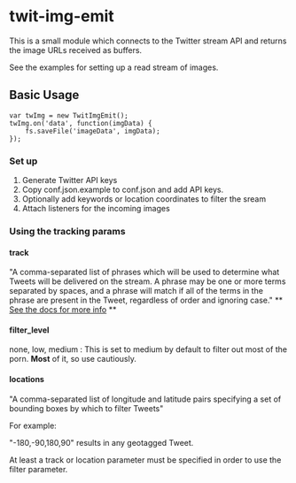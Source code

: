 twit-img-emit
=============

This is a small module which connects to the Twitter stream API and returns the image URLs received as buffers.

See the examples for setting up a read stream of images.

Basic Usage
-----------

````
var twImg = new TwitImgEmit();
twImg.on('data', function(imgData) {
    fs.saveFile('imageData', imgData);
});
````

### Set up

1. Generate Twitter API keys
2. Copy conf.json.example to conf.json and add API keys. 
3. Optionally add keywords or location coordinates to filter the sream
4. Attach listeners for the incoming images

### Using the tracking params

#### track
"A comma-separated list of phrases which will be used to determine what Tweets will be delivered on the stream. A phrase may be one or more terms separated by spaces, and a phrase will match if all of the terms in the phrase are present in the Tweet, regardless of order and ignoring case." ** [See the docs for more info][1] **

#### filter_level
none, low, medium : This is set to medium by default to filter out most of the porn. **Most** of it, so use cautiously.

#### locations
"A comma-separated list of longitude and latitude pairs specifying a set of bounding boxes by which to filter Tweets"

For example:

"-180,-90,180,90" results in any geotagged Tweet.

At least a track or location parameter must be specified in order to use the filter parameter.

[1]:https://dev.twitter.com/streaming/overview/request-parameters
